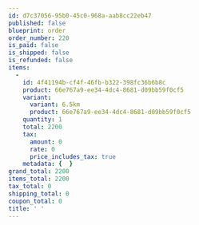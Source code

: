 ```yaml
---
id: d7c37056-95b0-45c0-968a-aab8cc22eb47
published: false
blueprint: order
order_number: 220
is_paid: false
is_shipped: false
is_refunded: false
items:
  -
    id: 4f41194b-cf4f-46fb-b322-398fc36b6b8c
    product: 66e767a9-ee34-4dc4-8681-d09bb59f0cf5
    variant:
      variant: 6.5km
      product: 66e767a9-ee34-4dc4-8681-d09bb59f0cf5
    quantity: 1
    total: 2200
    tax:
      amount: 0
      rate: 0
      price_includes_tax: true
    metadata: {  }
grand_total: 2200
items_total: 2200
tax_total: 0
shipping_total: 0
coupon_total: 0
title: ' '
---
```

